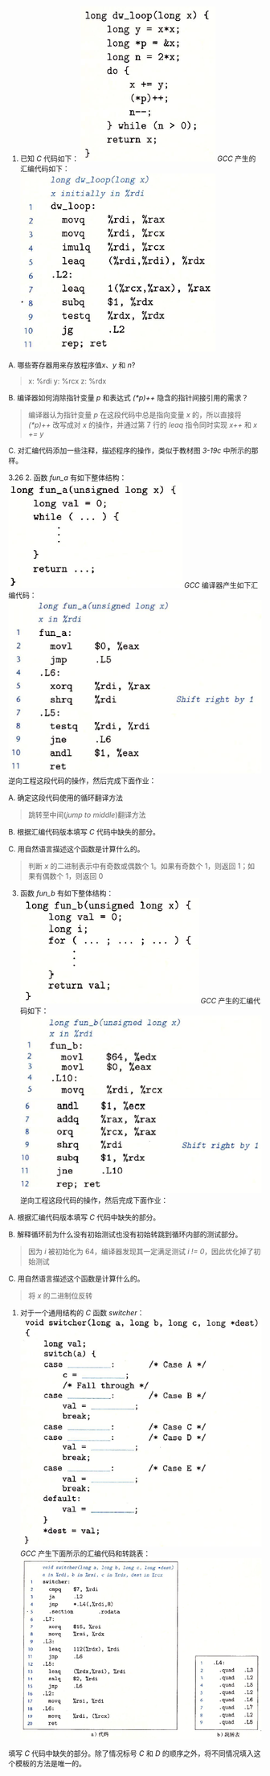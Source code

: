1. 已知 *C* 代码如下：
![](1.png)
*GCC* 产生的汇编代码如下：
![](2.png)

A. 哪些寄存器用来存放程序值*x*、*y* 和 *n*?
> x: %rdi
> y: %rcx
> z: %rdx

B. 编译器如何消除指针变量 *p* 和表达式 *(\*p)++* 隐含的指针间接引用的需求？
> 编译器认为指针变量 *p* 在这段代码中总是指向变量 *x* 的，所以直接将 *(\*p)++* 改写成对 *x* 的操作，并通过第 $7$ 行的 *leaq* 指令同时实现 *x++* 和 *x += y*

C. 对汇编代码添加一些注释，描述程序的操作，类似于教材图 *3-19c* 中所示的那样。

3.26
2. 函数 *fun_a* 有如下整体结构：
![](3.png)
*GCC* 编译器产生如下汇编代码：
![](4.png)
逆向工程这段代码的操作，然后完成下面作业：

A. 确定这段代码使用的循环翻译方法
> 跳转至中间(*jump to middle*)翻译方法

B. 根据汇编代码版本填写 *C* 代码中缺失的部分。

C. 用自然语言描述这个函数是计算什么的。
> 判断 *x* 的二进制表示中有奇数或偶数个 $1$。如果有奇数个 $1$，则返回 $1$；如果有偶数个 $1$，则返回 $0$

3. 函数 *fun_b* 有如下整体结构：
![](5.png)
*GCC* 产生的汇编代码如下：
![](n.png)
![](6.png)
逆向工程这段代码的操作，然后完成下面作业：

A. 根据汇编代码版本填写 *C* 代码中缺失的部分。

B. 解释循环前为什么没有初始测试也没有初始转跳到循环内部的测试部分。
> 因为 *i* 被初始化为 $64$，编译器发现其一定满足测试 *i != 0*，因此优化掉了初始测试

C. 用自然语言描述这个函数是计算什么的。
> 将 *x* 的二进制位反转

1. 对于一个通用结构的 *C* 函数 *switcher*：
![](7.png)
*GCC* 产生下面所示的汇编代码和转跳表：
![](8.png)

填写 *C* 代码中缺失的部分。除了情况标号 *C* 和 *D* 的顺序之外，将不同情况填入这个模板的方法是唯一的。
